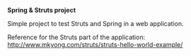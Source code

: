**Spring & Struts project**

Simple project to test Struts and Spring in a web application.

Reference for the Struts part of the application: http://www.mkyong.com/struts/struts-hello-world-example/
